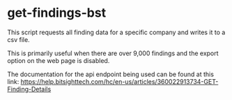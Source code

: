 # get-findings-bst

This script requests all finding data for a specific company and writes it to a csv file.

This is primarily useful when there are over 9,000 findings and the export option on the web page is disabled.

The documentation for the api endpoint being used can be found at this link:
https://help.bitsighttech.com/hc/en-us/articles/360022913734-GET-Finding-Details
